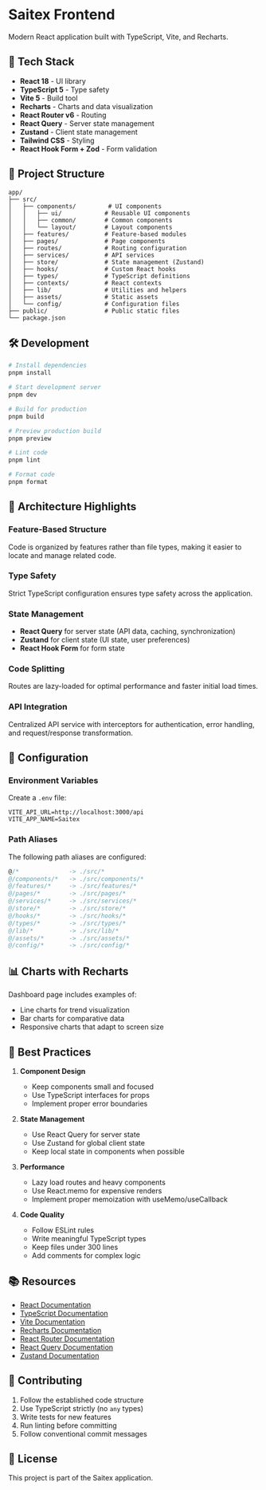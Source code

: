 # Saitex Frontend

Modern React application built with TypeScript, Vite, and Recharts.

## 🚀 Tech Stack

- **React 18** - UI library
- **TypeScript 5** - Type safety
- **Vite 5** - Build tool
- **Recharts** - Charts and data visualization
- **React Router v6** - Routing
- **React Query** - Server state management
- **Zustand** - Client state management
- **Tailwind CSS** - Styling
- **React Hook Form + Zod** - Form validation

## 📁 Project Structure

```
app/
├── src/
│   ├── components/         # UI components
│   │   ├── ui/            # Reusable UI components
│   │   ├── common/        # Common components
│   │   └── layout/        # Layout components
│   ├── features/          # Feature-based modules
│   ├── pages/             # Page components
│   ├── routes/            # Routing configuration
│   ├── services/          # API services
│   ├── store/             # State management (Zustand)
│   ├── hooks/             # Custom React hooks
│   ├── types/             # TypeScript definitions
│   ├── contexts/          # React contexts
│   ├── lib/               # Utilities and helpers
│   ├── assets/            # Static assets
│   └── config/            # Configuration files
├── public/                # Public static files
└── package.json
```

## 🛠️ Development

```bash
# Install dependencies
pnpm install

# Start development server
pnpm dev

# Build for production
pnpm build

# Preview production build
pnpm preview

# Lint code
pnpm lint

# Format code
pnpm format
```

## 🎨 Architecture Highlights

### Feature-Based Structure
Code is organized by features rather than file types, making it easier to locate and manage related code.

### Type Safety
Strict TypeScript configuration ensures type safety across the application.

### State Management
- **React Query** for server state (API data, caching, synchronization)
- **Zustand** for client state (UI state, user preferences)
- **React Hook Form** for form state

### Code Splitting
Routes are lazy-loaded for optimal performance and faster initial load times.

### API Integration
Centralized API service with interceptors for authentication, error handling, and request/response transformation.

## 🔧 Configuration

### Environment Variables

Create a `.env` file:

```env
VITE_API_URL=http://localhost:3000/api
VITE_APP_NAME=Saitex
```

### Path Aliases

The following path aliases are configured:

```typescript
@/*              -> ./src/*
@/components/*   -> ./src/components/*
@/features/*     -> ./src/features/*
@/pages/*        -> ./src/pages/*
@/services/*     -> ./src/services/*
@/store/*        -> ./src/store/*
@/hooks/*        -> ./src/hooks/*
@/types/*        -> ./src/types/*
@/lib/*          -> ./src/lib/*
@/assets/*       -> ./src/assets/*
@/config/*       -> ./src/config/*
```

## 📊 Charts with Recharts

Dashboard page includes examples of:
- Line charts for trend visualization
- Bar charts for comparative data
- Responsive charts that adapt to screen size

## 🎯 Best Practices

1. **Component Design**
   - Keep components small and focused
   - Use TypeScript interfaces for props
   - Implement proper error boundaries

2. **State Management**
   - Use React Query for server state
   - Use Zustand for global client state
   - Keep local state in components when possible

3. **Performance**
   - Lazy load routes and heavy components
   - Use React.memo for expensive renders
   - Implement proper memoization with useMemo/useCallback

4. **Code Quality**
   - Follow ESLint rules
   - Write meaningful TypeScript types
   - Keep files under 300 lines
   - Add comments for complex logic

## 📚 Resources

- [React Documentation](https://react.dev)
- [TypeScript Documentation](https://www.typescriptlang.org)
- [Vite Documentation](https://vitejs.dev)
- [Recharts Documentation](https://recharts.org)
- [React Router Documentation](https://reactrouter.com)
- [React Query Documentation](https://tanstack.com/query)
- [Zustand Documentation](https://zustand-demo.pmnd.rs)

## 🤝 Contributing

1. Follow the established code structure
2. Use TypeScript strictly (no `any` types)
3. Write tests for new features
4. Run linting before committing
5. Follow conventional commit messages

## 📝 License

This project is part of the Saitex application.
